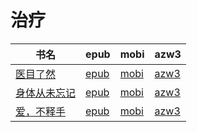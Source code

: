 # 治疗

| 书名 | epub | mobi | azw3 |
| --- | --- | --- | --- |
| [医目了然](http://ct.dalanmei.com/f/31084289-571773746-200b68) | [epub](http://ct.dalanmei.com/f/31084289-571773746-200b68) | [mobi](http://ct.dalanmei.com/f/31084289-571495765-96d55b) | [azw3](http://ct.dalanmei.com/f/31084289-571918639-b451e8) |
| [身体从未忘记](http://ct.dalanmei.com/f/31084289-571831599-f45994) | [epub](http://ct.dalanmei.com/f/31084289-571831599-f45994) | [mobi](http://ct.dalanmei.com/f/31084289-571549476-7dd2cf) | [azw3](http://ct.dalanmei.com/f/31084289-572065316-3d14b9) |
| [爱，不释手](None) | [epub](None) | [mobi](None) | [azw3](None) |
